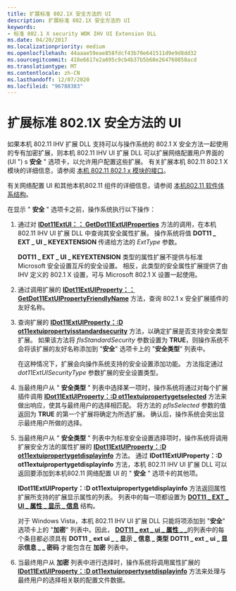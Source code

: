 ```yaml
---
title: 扩展标准 802.1X 安全方法的 UI
description: 扩展标准 802.1X 安全方法的 UI
keywords:
- 标准 802.1 X security WDK IHV UI Extension DLL
ms.date: 04/20/2017
ms.localizationpriority: medium
ms.openlocfilehash: 44aaae59eae858fdcf43b70e641511d9e9d8dd32
ms.sourcegitcommit: 418e6617e2a695c9cb4b37b5b60e264760858acd
ms.translationtype: MT
ms.contentlocale: zh-CN
ms.lasthandoff: 12/07/2020
ms.locfileid: "96788383"
---
```

# <a name="extending-the-ui-for-standard-8021x-security-methods"></a>扩展标准 802.1X 安全方法的 UI




 

如果本机 802.11 IHV 扩展 DLL 支持可以与操作系统的 802.1 X 安全方法一起使用的专有加密扩展，则本机 802.11 IHV UI 扩展 DLL 可以扩展网络配置用户界面的 (UI ") s **安全** " 选项卡，以允许用户配置这些扩展。 有关扩展本机 802.11 802.1 X 模块的详细信息，请参阅 [本机 802.11 802.1 x 模块的接口](interface-to-the-native-802-11-802-1x-module.md)。

有关网络配置 UI 和其他本机802.11 组件的详细信息，请参阅 [本机802.11 软件体系结构](/previous-versions/windows/hardware/wireless/native-802-11-software-architecture)。

在显示 " **安全** " 选项卡之前，操作系统执行以下操作：

1.  通过对 [**IDot11ExtUI：： GetDot11ExtUIProperties**](/previous-versions/windows/hardware/wireless/ff553776(v=vs.85)) 方法的调用，在本机 802.11 IHV UI 扩展 DLL 中查询其安全属性扩展。 操作系统将值 **DOT11 \_ EXT \_ UI \_ KEYEXTENSION** 传递给方法的 *ExtType* 参数。

    **DOT11 \_ EXT \_ UI \_ KEYEXTENSION** 类型的属性扩展不提供与标准 Microsoft 安全设置互斥的安全设置。 相反，此类型的安全属性扩展提供了由 IHV 定义的 802.1 X 设置，可与 Microsoft 802.1 X 设置一起使用。

2.  通过调用扩展的 [**IDot11ExtUIProperty：： GetDot11ExtUIPropertyFriendlyName**](/previous-versions/windows/hardware/wireless/ff553768(v=vs.85)) 方法，查询 802.1 x 安全扩展插件的友好名称。

3.  查询扩展的 [**IDot11ExtUIProperty：:D ot11extuipropertyisstandardsecurity**](/previous-versions/windows/hardware/wireless/ff553760(v=vs.85)) 方法，以确定扩展是否支持安全类型扩展。 如果该方法将 *fIsStandardSecurity* 参数设置为 **TRUE**，则操作系统不会将该扩展的友好名称添加到 "**安全**" 选项卡上的 "**安全类型**" 列表中。

    在这种情况下，扩展会向操作系统支持的安全设置添加功能。 方法指定通过 *dot11ExtUISecurityType* 参数扩展的安全设置类型。

4.  当最终用户从 " **安全类型** " 列表中选择某一项时，操作系统将通过对每个扩展插件调用 [**IDot11ExtUIProperty：:D ot11extuipropertygetselected**](/previous-versions/windows/hardware/wireless/ff553753(v=vs.85)) 方法来做出响应，使其与最终用户的选择相匹配。 将方法的 *pfIsSelected* 参数的值返回为 **TRUE** 的第一个扩展将确定为所选扩展。 确认后，操作系统会突出显示最终用户所做的选择。

5.  当最终用户从 " **安全类型** " 列表中为标准安全设置选择项时，操作系统将调用扩展安全方法的属性扩展的 [**IDot11ExtUIProperty：:D ot11extuipropertygetdisplayinfo**](/previous-versions/windows/hardware/wireless/ff553752(v=vs.85)) 方法。 通过 **IDot11ExtUIProperty：:D ot11extuipropertygetdisplayinfo** 方法，本机 802.11 IHV UI 扩展 DLL 可以返回要添加到本机802.11 网络配置 UI 的 " **安全** " 选项卡的其他项。

    **IDot11ExtUIProperty：:D ot11extuipropertygetdisplayinfo** 方法返回属性扩展所支持的扩展显示属性的列表。 列表中的每一项都设置为 [**DOT11 \_ EXT \_ UI \_ 属性 \_ 显示 \_ 信息**](/previous-versions/windows/hardware/drivers/ff548637(v=vs.85)) 结构。

    对于 Windows Vista，本机 802.11 IHV UI 扩展 DLL 只能将项添加到 "**安全**" 选项卡上的 "**加密**" 列表中。因此， [**DOT11 \_ ext \_ ui \_ 属性 \_ \_**](/previous-versions/windows/hardware/drivers/ff548637(v=vs.85))的列表中的每个条目都必须具有 **DOT11 \_ ext ui \_ \_ 显示 \_ 信息 \_ 类型** **DOT11 \_ ext \_ ui \_ 显示信息 \_ \_ 密码** 才能包含在 **加密** 列表中。

6.  当最终用户从 **加密** 列表中进行选择时，操作系统将调用属性扩展的 [**IDot11ExtUIProperty：:D ot11extuipropertysetdisplayinfo**](/previous-versions/windows/hardware/wireless/ff553763(v=vs.85)) 方法来处理与最终用户的选择相关联的配置文件数据。

 

 

